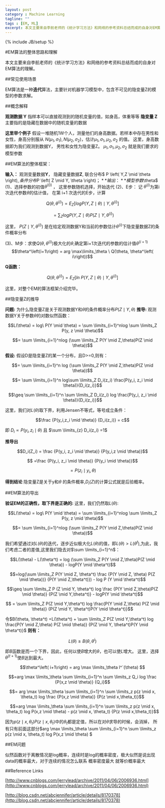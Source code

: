 ```yaml
---
layout: post
category : Machine Learning
tagline: ""
tags : [EM, ML]
excerpt: 本文主要来自李航老师的《统计学习方法》和网络的参考资料总结而成的自身对EM算法的理解。
---
```

{% include JB/setup %}

#EM算法的整体思路和理解

本文主要来自李航老师的《统计学习方法》和网络的参考资料总结而成的自身对EM算法的理解。

##常见使用场景

EM算法是一种**迭代**算法，主要针对机器学习模型中，包含不可见的隐变量Z的模型的参数求解。

##概念解释

**观测数据 Y** 指样本可以直接观测到的随机变量的值，如身高，体重等等
**隐变量 Z**主要指的是隐藏在数据中的随机变量的数据

**这里举个例子** 假设一堆随机1W个人，测量他们的身高数据。若样本中存在男性和女性，身高分别服从 $N\left(\mu_1, \sigma_1 \right) ,  N\left( \mu_2 , \sigma_2 \right)$，估计$\mu_1 , \sigma_1 , \mu_2, \sigma_2$ 的值。
这里，身高数据即为我们观测到数据Y， 男性和女性为隐变量Z。
$\mu_1 , \sigma_1 , \mu_2, \sigma_2$ 就是我们要求的模型参数

##EM算法的整体框架：

**输入：**	观测变量数据**Y**， 隐藏变量数据**Z**, 联合分布$ P \left( Y,Z \mid \theta \right)$,	条件分布$P \left( Z \mid Y, \theta \right)$；
**输出：**	模型参数$\theta$
(1)、选择参数的初值$\theta^\left ( 0 \right )$ ， 这里参数随机选择，开始迭代
(2)、E步： 记 $\theta^\left( i \right)$为第i次迭代参数$\theta$的估计值， 在第 i+1 次迭代的E步，计算

$$Q\left( \theta , \theta^\left( i \right) \right) = E_Z [logP(Y,Z \mid \theta)  \mid  Y,\theta^\left( i \right)] $$

$$\ =\sum_{Z} logP\left( Y,Z\ \mid \  \theta  \right) P \left( Z\ \mid \ Y, \theta^\left(i \right)\right)$$

这里， $P(Z \mid Y, \theta^ \left( i\right))$ 是在给定观测数据Y和当前的参数估计$\theta^\left( i \right)$下隐变量数据Z的条件概率分布

(3)、M步：求使$Q(\theta, \theta^\left( i\right))$极大化的$\theta$,确定第i+1次迭代的参数的估计值$\theta ^\left( i+1\right)$
$$\theta^\left(i+1\right) = arg \max\limits_\theta \ Q(\theta, \theta^\left( i\right))$$

**Q函数：** 

$$Q(\theta, \theta^\left( i\right)) = E_Z [ln\ P(Y,Z \mid \theta) \mid  Y, \theta^\left(i\right)]$$

这里，对整个EM的算法框架介绍完毕。

##隐变量Z的推导

**问题:** 为什么隐变量Z是关于观测数据Y和$\theta$的条件概率分布$P \left( Z \mid Y, \theta \right)$
**推导:** 观测数据Y关于参数$\theta$的对数似然函数：

$$L(\theta) = log\ P(Y \mid \theta) = \sum \limits_{i=1}^nlog \sum \limits_Z P(y, z \mid \theta)$$ 

$$= \sum \limits_{i=1}^nlog (\sum \limits_Z P(Y \mid Z,\theta)P(Z \mid \theta))$$

**假设:** 假设D是隐变量Z的某一个分布，且D>=0,则有：

$$= \sum \limits_{i=1}^n log (\sum \limits_Z P(Y \mid Z,\theta)P(Z \mid \theta))$$ 

$$= \sum \limits_{i=1}^n log\sum \limits_Z D_i(z_i) \frac{P(y_i, z_i  \mid  \theta)}{D_i(z_i)}$$

$$\geq \sum \limits_{i=1}^n \sum \limits_Z D_i(z_i) log \frac{P(y_i, z_i  \mid  \theta)}{D_i(z_i)}$$

这里，我们对$L(\theta)$取下界，利用Jensen不等式，等号成立条件：

$$\frac {P(y_i,z_i  \mid \theta)} {D_i(z_i)} = c$$

即 $D_i \propto P(y_i, z_i  \mid \theta)$ 且  $\sum \limits_{z} D_i(z_i) =1$

**推导出**

$$D_i(Z_i) =  \frac {P(y_i, z_i \mid \theta)} {P(y_i,z \mid \theta)}$$

$$ =\frac {P(y_i, z_i  \mid  \theta)} {P(y_i  \mid  \theta)}$$

$$ = P(z_i \mid y_i, \theta)$$

**得到结论**
隐变量Z是关于y和$\theta$ 的条件概率,$D_i(Z)$的计算公式就是后验概率。
           
           

##EM算法的导出

**验证EM的正确性，取下界是正确的:**
这里，我们仍然取$L(\theta)$:

$$L(\theta) = log\ P(Y \mid \theta) = \sum \limits_{i=1}^nlog \sum \limits_Z P(y, z  \mid  \theta)$$ 

$$= \sum \limits_{i=1}^nlog (\sum \limits_Z P(Y \mid Z,\theta)P(Z \mid \theta))$$

我们希望通过对$L(\theta)$的迭代，逐步近似极大化$L(\theta)$的值，即$L(\theta) > L(\theta^t)$,为此，我们考虑二者的差值,这里我们隐去对$\sum \limits_{i=1}^n$：

$$L(\theta) - L(\theta^t) = log (\sum \limits_Z P(Y \mid Z,\theta)P(Z \mid \theta)) - logP(Y \mid \theta^t)$$ 

$$=log(\sum \limits_Z P(Y \mid Z, \theta^t) \frac {P(Y \mid Z, \theta) P(Z  \mid  \theta))} {P(Y \mid Z,\theta^t)}) - log P (Y  \mid  \theta^t)$$

$$\geq \sum \limits_Z P (Z \mid Y, \theta^t) log \frac {P(Y \mid Z,\theta)P(Z \mid \theta)} {P(Z \mid Y,\theta^t)} - logP(Y \mid \theta^t)$$

$$ = \sum \limits_Z P(Z \mid Y,\theta^t) log \frac{P(Y \mid Z,\theta) P(Z \mid \theta)} {P(Z \mid Y, \theta^t)P(Y \mid \theta^t)}$$

令$B(\theta, \theta^t) =L(\theta^t) +  \sum \limits_Z P(Z \mid Y,\theta^t) log \frac{P(Y \mid Z,\theta) P(Z \mid \theta)} {P(Z \mid Y, \theta^t)P(Y \mid \theta^t)}$
**则有：**

$$L(\theta)  \geq B(\theta, \theta^i)$$

即$B$函数是而一个下界，因此，任何以使$B$增大的$\theta$，也可以使$L$增大。
这里，选择$\theta^\left(t+1\right)$使$B$达到最大。

$$\theta^\left( i+1\right) = arg \max \limits_\theta l^`(\theta) $$

$$=arg \max \limits_\theta \sum \limits_{i=1}^n \sum \limits_z Q_i log \frac {P(x,z \mid \theta)} {Q_i}$$

$$= arg \max \limits_\theta \sum \limits_{i=1}^n \sum \limits_z p(z \mid x, \theta_t) log \frac {P(x,z \mid \theta)} {P(z \mid x,\theta_t)}$$

$$=arg \max \limits_\theta \sum \limits_{i=1}^n \sum \limits_z p(z \mid x, \theta_t) log P(x,z \mid \theta) - p(z \mid x, \theta_t) {P(z \mid x,\theta_t)}$$

因为$p(z \mid x, \theta_t) {P(z \mid x,\theta_t)}$中的$\theta_t$都是定值，所以在对$\theta$求导的时候，会消掉，
所有只有前面这部分$arg \max \limits_\theta \sum \limits_{i=1}^n \sum \limits_z p(z \mid x, \theta_t) log P(x,z \mid \theta) $


     

##EM问题

似然函数对于离散情况是log概率，连续时是log的概率密度，极大似然是说出现data的概率最大，对于连续的情况怎么联系 概率密度最大 就等价概率最大

##Reference Links

[http://www.cnblogs.com/jerrylead/archive/2011/04/06/2006936.html](http://www.cnblogs.com/jerrylead/archive/2011/04/06/2006936.html)

[http://blog.csdn.net/abcjennifer/article/details/8170378](http://blog.csdn.net/abcjennifer/article/details/8170378)